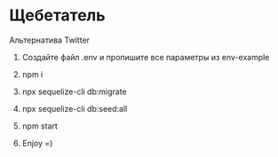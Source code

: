# Щебетатель
Альтернатива Twitter

1) Создайте файл .env и пропишите все параметры из env-example

2) npm i

3) npx sequelize-cli db:migrate

4) npx sequelize-cli db:seed:all

5) npm start 

6) Enjoy =)
